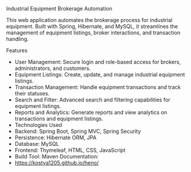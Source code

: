 Industrial Equipment Brokerage Automation

This web application automates the brokerage process for industrial equipment. Built with Spring, Hibernate, and MySQL, it streamlines the management of equipment listings, broker interactions, and transaction handling.

Features
- User Management: Secure login and role-based access for brokers, administrators, and customers.
- Equipment Listings: Create, update, and manage industrial equipment listings.
- Transaction Management: Handle equipment transactions and track their statuses.
- Search and Filter: Advanced search and filtering capabilities for equipment listings.
- Reports and Analytics: Generate reports and view analytics on transactions and equipment listings.
- Technologies Used
- Backend: Spring Boot, Spring MVC, Spring Security
- Persistence: Hibernate ORM, JPA
- Database: MySQL
- Frontend: Thymeleaf, HTML, CSS, JavaScript
- Build Tool: Maven
Documentation: 
- https://kostya1205.github.io/heno/
